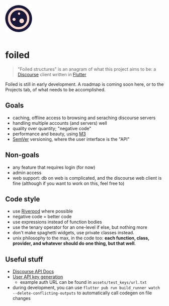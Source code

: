 <img src="./assets/icons/web/icon-512.png" width="85em" style="padding-bottom: 1em"/>

# foiled

> "Foiled structures" is an anagram of what this project aims to be: a [Discourse](https://discourse.org) client written in [Flutter](https://flutter.dev)

Foiled is still in early development. A roadmap is coming soon here, or to the Projects tab, of what needs to be accomplished.

## Goals
 - caching, offline access to browsing and seraching discourse servers
 - handling multiple accounts (and servers) well
 - quality over quantity; "negative code"
 - performance and beauty, using [M3](https://m3.material.io)
 - [SemVer](https://semver.org) versioning, where the user interface is the "API"

## Non-goals
 - any feature that requires login (for now)
 - admin access
 - web support: db on web is complicated, and the discourse web client is fine (although if you want to work on this, feel free to)

## Code style
 - use [Riverpod](https://riverpod.dev) where possible
 - negative code = better code
 - use expressions instead of function bodies
 - use the tenary operator for an one-level if else, but nothing more
 - don't make spaghetti widgets, use private classes instead.
 - unix philosophy to the max, in the code too: **each function, class, provider, and whatever should do one thing, but that well**.

## Useful stuff
 - [Discourse API Docs](https://docs.discourse.org/)
  - [User API key generation](https://meta.discourse.org/t/user-api-keys-specification/48536)
    - example auth URL can be found in `assets/test_keys/url.txt`
 - during development, you can use `flutter pub run build_runner watch --delete-conflicting-outputs` to automatically call codegen on file changes
